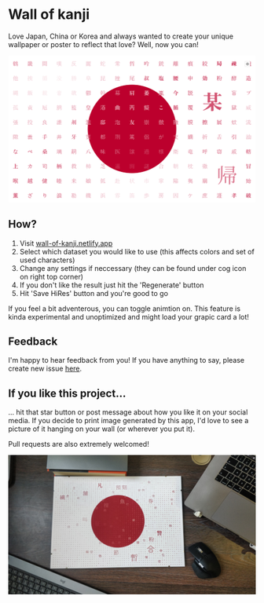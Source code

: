 # Wall of kanji

Love Japan, China or Korea and always wanted to create your unique wallpaper or poster to reflect that love? Well, now you can!

![Demonstration of app](demonstration.png)

## How?
1. Visit [wall-of-kanji.netlify.app](https://wall-of-kanji.netlify.app/)
1. Select which dataset you would like to use (this affects colors and set of used characters)
1. Change any settings if neccessary (they can be found under cog icon on right top corner)
1. If you don't like the result just hit the 'Regenerate' button
1. Hit 'Save HiRes' button and you're good to go

If you feel a bit adventerous, you can toggle animtion on.  This feature is kinda experimental and unoptimized and might load your grapic card a lot!

## Feedback

I'm happy to hear feedback from you! If you have anything to say, please create new issue [here](https://github.com/OlegWock/wall-of-kanji/issues).

## If you like this project...
... hit that star button or post message about how you like it on your social media. If you decide to print image generated by this app, I'd love to see a picture of it hanging on your wall (or wherever you put it).

Pull requests are also extremely welcomed!

![Printed poster example](poster_photo.png)